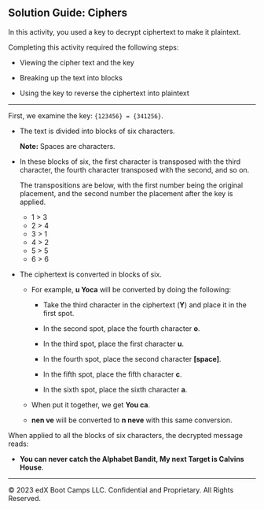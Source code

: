 ## Solution Guide: Ciphers
In this activity, you used a key to decrypt ciphertext to make it plaintext.

Completing this activity required the following steps:

  - Viewing the cipher text and the key

  - Breaking up the text into blocks

  - Using the key to reverse the ciphertext into plaintext 
---

First, we examine the key: `{123456} = {341256}`.

  - The text is divided into blocks of six characters.

    **Note:** Spaces are characters.

  - In these blocks of six, the first character is transposed with the third character, the fourth character transposed with the second, and so on.   
  
    The transpositions are below, with the first number being the original placement, and the second number the placement after the key is applied. 

    - 1 > 3
    - 2 > 4
    - 3 > 1
    - 4 > 2 
    - 5 > 5 
    - 6 > 6 

- The ciphertext is converted in blocks of six.

  - For example, **u Yoca** will be converted by doing the following:

    - Take the third character in the ciphertext (**Y**) and place it in the first spot.

    - In the second spot, place the fourth character **o**.

    - In the third spot, place the first character **u**.

    - In the fourth spot, place the second character **[space]**.

    - In the fifth spot, place the fifth character **c**.

    - In the sixth spot, place the sixth character **a**.

  - When put it together, we get  **You ca**.  

  - **nen	ve** will be converted to **n neve** with this same conversion.

 When applied to all the blocks of six characters, the decrypted message reads:

  - **You can never catch the Alphabet Bandit, My next Target is Calvins House**.

----

© 2023 edX Boot Camps LLC. Confidential and Proprietary. All Rights Reserved.